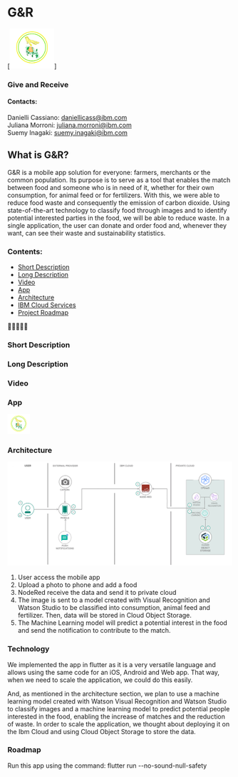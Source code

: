 # G&R 
[<img src="/images/logo.png" width="100"/>]

### Give and Receive 

#### Contacts:</br>
Danielli Cassiano: <daniellicass@ibm.com> </br>
Juliana Morroni: <juliana.morroni@ibm.com> </br>
Suemy Inagaki: <suemy.inagaki@ibm.com>


## What is G&R?
G&R is a mobile app solution for everyone: farmers, merchants or the common population. Its purpose is to serve as a tool that enables the match between food and someone who is in need of it, whether for their own consumption, for animal feed or for fertilizers. With this, we were able to reduce food waste and consequently the emission of carbon dioxide. Using state-of-the-art technology to classify food through images and to identify potential interested parties in the food, we will be able to reduce waste. In a single application, the user can donate and order food and, whenever they want, can see their waste and sustainability statistics.

### Contents:

- [Short Description](#short%20description)
- [Long Description](#long%20description)
- [Video](#video)
- [App](#app)
- [Architecture](#architecture)
- [IBM Cloud Services](#technology)
- [Project Roadmap](#roadmap)



🍎🤝👨‍🌾🌱
### Short Description

### Long Description


### Video


### App
[<img src="/images/logo.png" width="50"/>](https://suemy-inagaki.github.io/#/)

### Architecture
![Architecture](/images/architecture.png)

1) User access the mobile app
2) Upload a photo to phone and add a food
3) NodeRed receive the data and send it to private cloud
4) The image is sent to a model created with Visual Recognition and Watson Studio to be classified into consumption, animal feed and fertilizer. Then, data will be stored in Cloud Object Storage. 
5) The Machine Learning model will predict a potential interest in the food and send the notification to contribute to the match. 
### Technology

We implemented the app in flutter as it is a very versatile language and allows using the same code for an iOS, Android and Web app. That way, when we need to scale the application, we could do this easily.

And, as mentioned in the architecture section, we plan to use a machine learning model created with Watson Visual Recognition and Watson Studio to classify images and a machine learning model to predict potential people interested in the food, enabling the increase of matches and the reduction of waste. In order to scale the application, we thought about deploying it on the Ibm Cloud and using Cloud Object Storage to store the data.

### Roadmap 


Run this app using the command: flutter run --no-sound-null-safety





